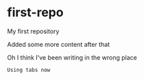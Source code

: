 # first-repo
 My first repository

Added some more content after that

Oh I think I've been writing in the wrong place

	Using tabs now